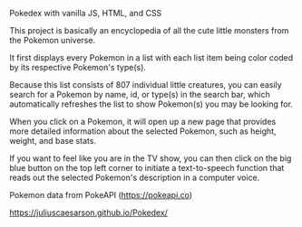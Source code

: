 Pokedex with vanilla JS, HTML, and CSS

This project is basically an encyclopedia of all the cute little monsters from the Pokemon universe. 

It first displays every Pokemon in a list with each list item being color coded by its respective Pokemon's type(s). 

Because this list consists of 807 individual little creatures, you can easily search for a Pokemon by name, id, or type(s) 
in the search bar, which automatically refreshes the list to show Pokemon(s) you may be looking for. 

When you click on a Pokemon, it will open up a new page that provides more detailed information about the selected Pokemon, 
such as height, weight, and base stats. 

If you want to feel like you are in the TV show, you can then click on the big blue button on the top left corner 
to initiate a text-to-speech function that reads out the selected Pokemon's description in a computer voice. 

Pokemon data from PokeAPI (https://pokeapi.co)

https://juliuscaesarson.github.io/Pokedex/
